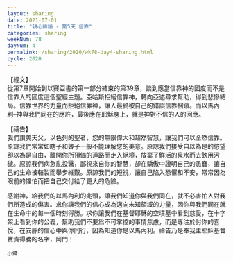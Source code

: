 ```yaml
---
layout: sharing
date: 2021-07-01
title: "耕心禱讀 - 第5天 信靠"
categories: sharing
weekNum: 78
dayNum: 4
permalink: /sharing/2020/wk78-day4-sharing.html
cycle: 2020
---
```


【經文】  
從第7章開始到以賽亞書的第一部分結束的第39章，談到應當信靠神的國度而不是信靠人的國度這個聖經主題。亞哈斯拒絕信靠神，轉向亞述尋求幫助，得到悲慘結局。信靠世界的力量而拒絕信靠神，讓人最終被自己的錯誤信靠捆鎖。而以馬內利–神與我們同在的應許，最後應在耶穌身上，就是神對不信的人的回應。

【禱告】  
我們讚美天父，以色列的聖者，您的無限偉大和超然智慧，讓我們可以全然信靠。原諒我們常常如瞎子和聾子一般不能理解您的美意。原諒我們接受自以為是的慾望卻以為是自由，離開你所預備的道路而走入絕境，放棄了鮮活的泉水而去飲用污穢。原諒我們病急亂投醫，鄙視來自你的智慧，卻在驕傲中證明自己的愚蠢，讓自己的生命被轄製而舉步維艱。原諒我們的短視，讓自己陷入恐懼和不安，常常因為眼前的懼怕而把自己交付給了更大的危險。

感謝神，給我們的以馬內利的兆頭，讓我們知道你與我們同在，就不必害怕人對我們所造成的傷害。求你讓我們的信心成為邁向未知領域的力量，因你與我們同在就在生命中的每一個時刻得勝。求你讓我們在基督耶穌的空墳墓中看到慈愛，在十字架上看到你的公義，幫助我們不要爲不可掌控的事情焦慮，而是專注於討你的喜悅，在安靜的信心中與你同行，因為知道你是以馬內利。禱告乃是奉我主耶穌基督寶貴得勝的名字，阿門！

`小錢`

